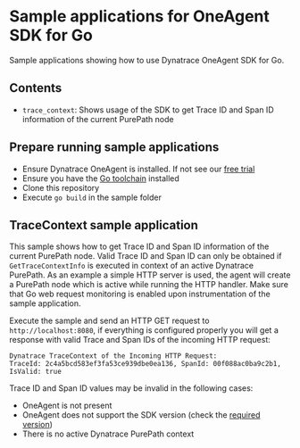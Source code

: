 # Sample applications for OneAgent SDK for Go

Sample applications showing how to use Dynatrace OneAgent SDK for Go.

## Contents

* `trace_context`: Shows usage of the SDK to get Trace ID and Span ID information of the current PurePath node

## Prepare running sample applications

* Ensure Dynatrace OneAgent is installed. If not see our [free trial](https://www.dynatrace.com/trial/)
* Ensure you have the [Go toolchain](https://golang.org "golang") installed
* Clone this repository
* Execute `go build` in the sample folder

## TraceContext sample application

This sample shows how to get Trace ID and Span ID information of the current PurePath node. Valid Trace ID and Span ID
can only be obtained if `GetTraceContextInfo` is executed in context of an active Dynatrace PurePath. As an example a
simple HTTP server is used, the agent will create a PurePath node which is active while running the HTTP handler. Make
sure that Go web request monitoring is enabled upon instrumentation of the sample application.

Execute the sample and send an HTTP GET request to `http://localhost:8080`, if everything is configured properly you
will get a response with valid Trace and Span IDs of the incoming HTTP request:

```text
Dynatrace TraceContext of the Incoming HTTP Request:
TraceId: 2c4a5bcd583ef3fa53ce939dbe0ea136, SpanId: 00f088ac0ba9c2b1, IsValid: true
```

Trace ID and Span ID values may be invalid in the following cases:
* OneAgent is not present
* OneAgent does not support the SDK version (check the [required version](#requirements))
* There is no active Dynatrace PurePath context
